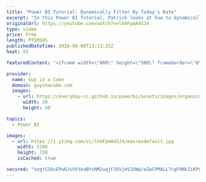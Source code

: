 ```yaml
---
title: "Power BI Tutorial: Dynamically Filter By Today's Date"
excerpt: "In this Power BI Tutorial, Patrick looks at how to dynamically filter by today's date. Using a date table, you can create a DAX measure that can then be used as a Power BI report-level filter to dynamically filter by today's date within Power BI Desktop.be  LET'S CONNECT!  Guy in a Cube -- https://guyinacube.com"
originalUrl: https://youtube.com/watch?v=lkHFpmA4SJ4
type: video
price: Free
length: PT5M50S
publishedDateTime: 2018-08-08T13:13:25Z
heat: 55

featuredContent: "<iframe width=\"800\" height=\"500\" frameborder=\"0\" src=\"https://www.youtube.com/embed/lkHFpmA4SJ4\" allow=\"accelerometer; autoplay; encrypted-media; gyroscope; picture-in-picture\" allowfullscreen></iframe>"

provider:
  name: Guy in a Cube
  domain: guyinacube.com
  images:
    - url: https://everyday-cc.github.io/powerbi/assets/images/organizations/guyinacube.com-50x50.jpg
      width: 50
      height: 50

topics:
  - Power BI

images:
  - url: https://i.ytimg.com/vi/lkHFpmA4SJ4/maxresdefault.jpg
    width: 1280
    height: 720
    isCached: true

secured: "vogtS1OvEPwOJuVVYeaBYsNM2uqjF36VjmV2UWp/aZwCPMALL7cgF9NkZiKPGebBDmUn1CnK1Q6SpDIS/BkPUsBEeQcFuI5CxCpkk11jQuf7mpoiY6oV21fwgqDUOFTlDFha7B0YPAukH3fQLglk+pgNtipS+CFU3UlX9u2Eweb68Hpdsbto2A5sxhMgRFZA5HVUGYDwwIeeAyd3WeL7tTrufCf78RNSomir76xrsod4Z6CjTSDYEt8Va0658YtODbX4ZQUECrlSiVgaHlnUd0pS1nB9UMLhW91gMIzE/oL5DRSR0PQPA1yFsdj5IfDfWBZ3U5DrzbcSD0ZgEpR+2K5Zn0xWnNF+yxaB2DbKuAhCgwWwbQx0vfhUfrpblH/119p8g8pbU40krN9xbNQffVo5quKDhimOEMlV454ezT4=;qjEYAM0nx4Y2rOcHs71LOA=="
---
```


